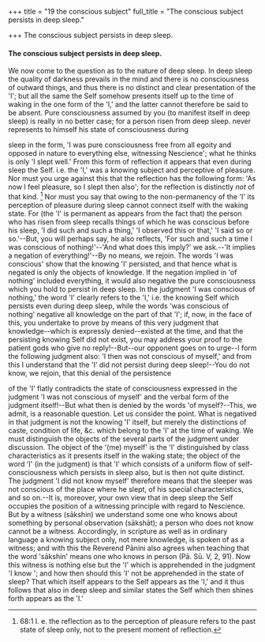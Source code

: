 +++
title = "19 the conscious subject"
full_title = "The conscious subject persists in deep sleep."

+++
The conscious subject persists in deep sleep.

#### The conscious subject persists in deep sleep.

We now come to the question as to the nature of deep sleep. In deep sleep the quality of darkness prevails in the mind and there is no consciousness of outward things, and thus there is no distinct and clear presentation of the 'I'; but all the same the Self somehow presents itself up to the time of waking in the one form of the 'I,' and the latter cannot therefore be said to be absent. Pure consciousness assumed by you (to manifest itself in deep sleep) is really in no better case; for a person risen from deep sleep. never represents to himself his state of consciousness during

sleep in the form, 'I was pure consciousness free from all egoity and opposed in nature to everything else, witnessing Nescience'; what he thinks is only 'I slept well.' From this form of reflection it appears that even during sleep the Self. i.e. the 'I,' was a knowing subject and perceptive of pleasure. Nor must you urge against this that the reflection has the following form: 'As now I feel pleasure, so I slept then also'; for the reflection is distinctly _not_ of that kind. [^fn_12] Nor must you say that owing to the non-permanency of the 'I' its perception of pleasure during sleep cannot connect itself with the waking state. For (the 'I' is permanent as appears from the fact that) the person who has risen from sleep recalls things of which he was conscious before his sleep, 'I did such and such a thing,' 'I observed this or that,' 'I said so or so.'--But, you will perhaps say, he also reflects, 'For such and such a time I was conscious of nothing!'--'And what does this imply?' we ask.--'It implies a negation of everything!'--By no means, we rejoin. The words 'I was conscious' show that the knowing 'I' persisted, and that hence what is negated is only the objects of knowledge. If the negation implied in 'of nothing' included everything, it would also negative the pure consciousness which you hold to persist in deep sleep. In the judgment 'I was conscious of nothing,' the word 'I' clearly refers to the 'I,' i.e. the knowing Self which persists even during deep sleep, while the words 'was conscious of nothing' negative all knowledge on the part of that 'I'; if, now, in the face of this, you undertake to prove by means of this very judgment that knowledge--which is expressly denied--existed at the time, and that the persisting knowing Self did not exist, you may address your proof to the patient gods who give no reply!--But--our opponent goes on to urge--I form the following judgment also: 'I then was not conscious of myself,' and from this I understand that the 'I' did not persist during deep sleep!--You do not know, we rejoin, that this denial of the persistence

[^fn_12]: 68:1 I. e. the reflection as to the perception of pleasure refers to the past state of sleep only, not to the present moment of reflection.

of the 'I' flatly contradicts the state of consciousness expressed in the judgment 'I was not conscious of myself' and the verbal form of the judgment itself!--But what then is denied by the words 'of myself?--This, we admit, is a reasonable question. Let us consider the point. What is negatived in that judgment is not the knowing 'I' itself, but merely the distinctions of caste, condition of life, &c. which belong to the 'I' at the time of waking. We must distinguish the objects of the several parts of the judgment under discussion. The object of the '(me) myself' is the 'I' distinguished by class characteristics as it presents itself in the waking state; the object of the word 'I' (in the judgment) is that 'I' which consists of a uniform flow of self-consciousness which persists in sleep also, but is then not quite distinct. The judgment 'I did not know myself' therefore means that the sleeper was not conscious of the place where he slept, of his special characteristics, and so on.--It is, moreover, your own view that in deep sleep the Self occupies the position of a witnessing principle with regard to Nescience. But by a witness (sākshin) we understand some one who knows about something by personal observation (sākshāt); a person who does not know cannot be a witness. Accordingly, in scripture as well as in ordinary language a knowing subject only, not mere knowledge, is spoken of as a witness; and with this the Reverend Pānini also agrees when teaching that the word 'sākshin' means one who knows in person (Pā. Sū. V, 2, 91). Now this witness is nothing else but the 'I' which is apprehended in the judgment 'I know '; and how then should this 'I' not be apprehended in the state of sleep? That which itself appears to the Self appears as the 'I,' and it thus follows that also in deep sleep and similar states the Self which then shines forth appears as the 'I.'

